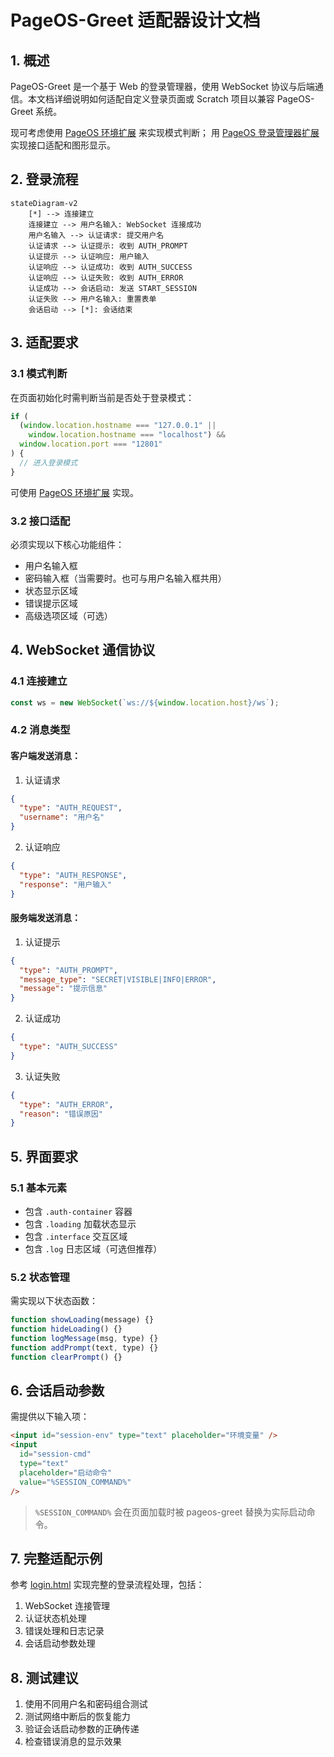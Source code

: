 # PageOS-Greet 适配器设计文档

## 1. 概述

PageOS-Greet 是一个基于 Web 的登录管理器，使用 WebSocket 协议与后端通信。本文档详细说明如何适配自定义登录页面或 Scratch 项目以兼容 PageOS-Greet 系统。

现可考虑使用 [PageOS 环境扩展](https://github.com/swaybien/pageos-extension) 来实现模式判断；
用 [PageOS 登录管理器扩展](https://github.com/swaybien/pageos-extension/blob/master/src/pageos-login-manager.js) 实现接口适配和图形显示。

## 2. 登录流程

```mermaid
stateDiagram-v2
    [*] --> 连接建立
    连接建立 --> 用户名输入: WebSocket 连接成功
    用户名输入 --> 认证请求: 提交用户名
    认证请求 --> 认证提示: 收到 AUTH_PROMPT
    认证提示 --> 认证响应: 用户输入
    认证响应 --> 认证成功: 收到 AUTH_SUCCESS
    认证响应 --> 认证失败: 收到 AUTH_ERROR
    认证成功 --> 会话启动: 发送 START_SESSION
    认证失败 --> 用户名输入: 重置表单
    会话启动 --> [*]: 会话结束
```

## 3. 适配要求

### 3.1 模式判断

在页面初始化时需判断当前是否处于登录模式：

```javascript
if (
  (window.location.hostname === "127.0.0.1" ||
    window.location.hostname === "localhost") &&
  window.location.port === "12801"
) {
  // 进入登录模式
}
```

可使用 [PageOS 环境扩展](https://github.com/swaybien/pageos-extension/blob/master/src/pageos-env-extension.js) 实现。

### 3.2 接口适配

必须实现以下核心功能组件：

- 用户名输入框
- 密码输入框（当需要时。也可与用户名输入框共用）
- 状态显示区域
- 错误提示区域
- 高级选项区域（可选）

## 4. WebSocket 通信协议

### 4.1 连接建立

```javascript
const ws = new WebSocket(`ws://${window.location.host}/ws`);
```

### 4.2 消息类型

#### 客户端发送消息：

1. 认证请求

```json
{
  "type": "AUTH_REQUEST",
  "username": "用户名"
}
```

2. 认证响应

```json
{
  "type": "AUTH_RESPONSE",
  "response": "用户输入"
}
```

#### 服务端发送消息：

1. 认证提示

```json
{
  "type": "AUTH_PROMPT",
  "message_type": "SECRET|VISIBLE|INFO|ERROR",
  "message": "提示信息"
}
```

2. 认证成功

```json
{
  "type": "AUTH_SUCCESS"
}
```

3. 认证失败

```json
{
  "type": "AUTH_ERROR",
  "reason": "错误原因"
}
```

## 5. 界面要求

### 5.1 基本元素

- 包含 `.auth-container` 容器
- 包含 `.loading` 加载状态显示
- 包含 `.interface` 交互区域
- 包含 `.log` 日志区域（可选但推荐）

### 5.2 状态管理

需实现以下状态函数：

```javascript
function showLoading(message) {}
function hideLoading() {}
function logMessage(msg, type) {}
function addPrompt(text, type) {}
function clearPrompt() {}
```

## 6. 会话启动参数

需提供以下输入项：

```html
<input id="session-env" type="text" placeholder="环境变量" />
<input
  id="session-cmd"
  type="text"
  placeholder="启动命令"
  value="%SESSION_COMMAND%"
/>
```

> `%SESSION_COMMAND%` 会在页面加载时被 pageos-greet 替换为实际启动命令。

## 7. 完整适配示例

参考 [login.html](login.html) 实现完整的登录流程处理，包括：

1. WebSocket 连接管理
2. 认证状态机处理
3. 错误处理和日志记录
4. 会话启动参数处理

## 8. 测试建议

1. 使用不同用户名和密码组合测试
2. 测试网络中断后的恢复能力
3. 验证会话启动参数的正确传递
4. 检查错误消息的显示效果
